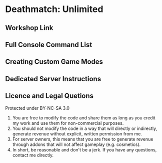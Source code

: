 # Deathmatch: Unlimited
## Workshop Link

## Full Console Command List

## Creating Custom Game Modes

## Dedicated Server Instructions

## Licence and Legal Quetions

Protected under BY-NC-SA 3.0

1. You are free to modify the code and share them as long as you credit my work and use them for non-commercial purposes.
2. You should not modify the code in a way that will directly or indirectly, generate revenue without explicit, written permission from me.
3. For server owners, this means that you are free to generate revenue through addons that will not affect gameplay (e.g. cosmetics).
4. In short, be reasonable and don't be a jerk. If you have any questions, contact me directly.
